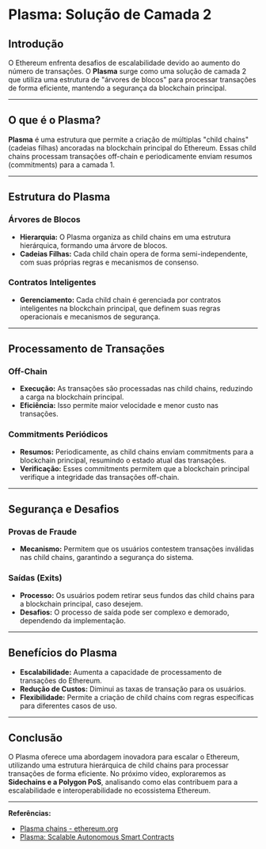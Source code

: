 # Plasma: Solução de Camada 2

## Introdução
O Ethereum enfrenta desafios de escalabilidade devido ao aumento do número de transações. O **Plasma** surge como uma solução de camada 2 que utiliza uma estrutura de "árvores de blocos" para processar transações de forma eficiente, mantendo a segurança da blockchain principal.

---

## O que é o Plasma?

**Plasma** é uma estrutura que permite a criação de múltiplas "child chains" (cadeias filhas) ancoradas na blockchain principal do Ethereum. Essas child chains processam transações off-chain e periodicamente enviam resumos (commitments) para a camada 1.

---

## Estrutura do Plasma

### Árvores de Blocos
- **Hierarquia:** O Plasma organiza as child chains em uma estrutura hierárquica, formando uma árvore de blocos.
- **Cadeias Filhas:** Cada child chain opera de forma semi-independente, com suas próprias regras e mecanismos de consenso.

### Contratos Inteligentes
- **Gerenciamento:** Cada child chain é gerenciada por contratos inteligentes na blockchain principal, que definem suas regras operacionais e mecanismos de segurança.

---

## Processamento de Transações

### Off-Chain
- **Execução:** As transações são processadas nas child chains, reduzindo a carga na blockchain principal.
- **Eficiência:** Isso permite maior velocidade e menor custo nas transações.

### Commitments Periódicos
- **Resumos:** Periodicamente, as child chains enviam commitments para a blockchain principal, resumindo o estado atual das transações.
- **Verificação:** Esses commitments permitem que a blockchain principal verifique a integridade das transações off-chain.

---

## Segurança e Desafios

### Provas de Fraude
- **Mecanismo:** Permitem que os usuários contestem transações inválidas nas child chains, garantindo a segurança do sistema.

### Saídas (Exits)
- **Processo:** Os usuários podem retirar seus fundos das child chains para a blockchain principal, caso desejem.
- **Desafios:** O processo de saída pode ser complexo e demorado, dependendo da implementação.

---

## Benefícios do Plasma

- **Escalabilidade:** Aumenta a capacidade de processamento de transações do Ethereum.
- **Redução de Custos:** Diminui as taxas de transação para os usuários.
- **Flexibilidade:** Permite a criação de child chains com regras específicas para diferentes casos de uso.

---

## Conclusão

O Plasma oferece uma abordagem inovadora para escalar o Ethereum, utilizando uma estrutura hierárquica de child chains para processar transações de forma eficiente. No próximo vídeo, exploraremos as **Sidechains e a Polygon PoS**, analisando como elas contribuem para a escalabilidade e interoperabilidade no ecossistema Ethereum.

---

**Referências:**
- [Plasma chains - ethereum.org](https://ethereum.org/en/developers/docs/scaling/plasma/)
- [Plasma: Scalable Autonomous Smart Contracts](https://plasma.io/plasma.pdf)